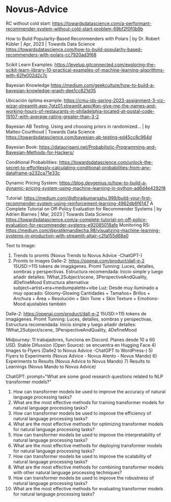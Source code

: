 # Novus-Advice

RC without cold start:
https://towardsdatascience.com/a-performant-recommender-system-without-cold-start-problem-69bf2f0f0b9b

How to Build Popularity-Based Recommenders with Polars | by Dr. Robert Kübler | Apr, 2023 | Towards Data Science
https://towardsdatascience.com/how-to-build-popularity-based-recommenders-with-polars-cc7920ad3f68


Scikit Learn Examples:
https://levelup.gitconnected.com/exploring-the-scikit-learn-library-10-practical-examples-of-machine-learning-algorithms-with-62fe002d2c7c

Bayesian Knowledge
https://medium.com/geekculture/how-to-build-a-bayesian-knowledge-graph-dee1cc821d35

Ubicación óptima example:
https://cmu-ids-spring-2023-assignment-3-viz-wizar-streamlit-app-7gtz01.streamlit.app/#qn-give-me-the-names-and-working-hours-of-restaurants-in-philadelphia-located-at-postal-code-19107-with-average-rating-greater-than-3-2

Bayesian AB Testing. Using and choosing priors in randomized… | by Matteo Courthoud | Towards Data Science
https://towardsdatascience.com/bayesian-ab-testing-ed45cc8c964d

Bayesian Book:
https://dataorigami.net/Probabilistic-Programming-and-Bayesian-Methods-for-Hackers/

Conditional Probabilities:
https://towardsdatascience.com/unlock-the-secret-to-effortlessly-calculating-conditional-probabilities-from-any-dataframe-a232ca71e33c

Dynamic Pricing System:
https://blog.devgenius.io/how-to-build-a-dynamic-pricing-system-using-machine-learning-in-python-ad6d4e4292f8

Tutorial:
https://medium.com/@dhirajkumarsahu.999/build-your-first-recommender-system-using-reinforcement-learning-4962db6f6147
A Complete Tutorial on Off-Policy Evaluation for Recommender Systems | by Adrien Biarnes | Mar, 2023 | Towards Data Science
https://towardsdatascience.com/a-complete-tutorial-on-off-policy-evaluation-for-recommender-systems-e92085018afe
Monitoring RS:
https://medium.com/@pratikmandlecha.98/visualizing-machine-learning-systems-in-production-with-streamlit-altair-c2fa155d68a0

Text to Image:
1) Trends to promts (Novus Trends to Novus Advice -ChatGPT-)
2) Promts to Images 
Dalle-2: https://openai.com/product/dall-e-2 15USD:>115 tokens de imagágenes. Promt Tunning: Luces, detalles, sombras y perspectivas. Estructura recomendada: Inicio simple y luego añadir detalles: 1What,2Subject/scene, 3PerspectiveAndQuality, 4DefineMood
Estructura alternativa: subject+artist+era+mediumpalette+vibe
Luz: Desde muy iluminado a muy opacado: Gloomy-Glowing
Cantidades + Tamaños+ Brillos + Anchura + Área + Resolución + Skin Tone + Skin Texture + Emotions-Mood ajustables también

Dalle-2: https://openai.com/product/dall-e-2 15USD:>115 tokens de imagágenes. Promt Tunning: Luces, detalles, sombras y perspectivas. Estructura recomendada: Inicio simple y luego añadir detalles: 1What,2Subject/scene, 3PerspectiveAndQuality, 4DefineMood

Midjourney: 11 trabajadores, funciona en Discord. Planes desde 10 a 60 USD.
Stable Difussion (Open Source): se encuentra en Hugging Face
4) Images to Flyers (Dalle2 to Novus Advice -ChatGPT to WordPress-)
5) Flyers to Experiments (Novus Advice - Novus Atento - Novus Mando)
6) Experiments to Results (Novus Advice to Novus Mando)
7) Results to Learnings (Novus Mando to Novus Advice)


ChatGPT: prompt="What are some good research questions related to NLP transformer models?"
1. How can transformer models be used to improve the accuracy of natural language processing tasks?
2. What are the most effective methods for training transformer models for natural language processing tasks?
3. How can transformer models be used to improve the efficiency of natural language processing tasks?
4. What are the most effective methods for optimizing transformer models for natural language processing tasks?
5. How can transformer models be used to improve the interpretability of natural language processing tasks?
6. What are the most effective methods for deploying transformer models for natural language processing tasks?
7. How can transformer models be used to improve the scalability of natural language processing tasks?
8. What are the most effective methods for combining transformer models with other natural language processing techniques?
9. How can transformer models be used to improve the robustness of natural language processing tasks?
10. What are the most effective methods for evaluating transformer models for natural language processing tasks?
